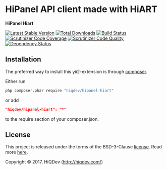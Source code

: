 HiPanel API client made with HiART
==================================

**HiPanel Hiart**

[![Latest Stable Version](https://poser.pugx.org/hiqdev/hipanel-hiart/v/stable)](https://packagist.org/packages/hiqdev/hipanel-hiart)
[![Total Downloads](https://poser.pugx.org/hiqdev/hipanel-hiart/downloads)](https://packagist.org/packages/hiqdev/hipanel-hiart)
[![Build Status](https://img.shields.io/travis/hiqdev/hipanel-hiart.svg)](https://travis-ci.org/hiqdev/hipanel-hiart)
[![Scrutinizer Code Coverage](https://img.shields.io/scrutinizer/coverage/g/hiqdev/hipanel-hiart.svg)](https://scrutinizer-ci.com/g/hiqdev/hipanel-hiart/)
[![Scrutinizer Code Quality](https://img.shields.io/scrutinizer/g/hiqdev/hipanel-hiart.svg)](https://scrutinizer-ci.com/g/hiqdev/hipanel-hiart/)
[![Dependency Status](https://www.versioneye.com/php/hiqdev:hipanel-hiart/dev-master/badge.svg)](https://www.versioneye.com/php/hiqdev:hipanel-hiart/dev-master)

## Installation

The preferred way to install this yii2-extension is through [composer](http://getcomposer.org/download/).

Either run

```sh
php composer.phar require "hiqdev/hipanel-hiart"
```

or add

```json
"hiqdev/hipanel-hiart": "*"
```

to the require section of your composer.json.

## License

This project is released under the terms of the BSD-3-Clause [license](LICENSE).
Read more [here](http://choosealicense.com/licenses/bsd-3-clause).

Copyright © 2017, HiQDev (http://hiqdev.com/)
